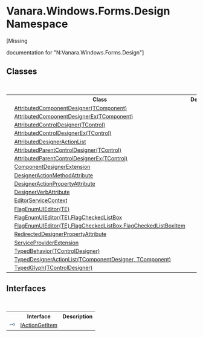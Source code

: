 # Vanara.Windows.Forms.Design Namespace
 

\[Missing <summary> documentation for "N:Vanara.Windows.Forms.Design"\]


## Classes
&nbsp;<table><tr><th></th><th>Class</th><th>Description</th></tr><tr><td>![Public class](media/pubclass.gif "Public class")</td><td><a href="fb96f0da-65c4-e97f-dd8b-56cfa157e3f4">AttributedComponentDesigner(TComponent)</a></td><td /></tr><tr><td>![Public class](media/pubclass.gif "Public class")</td><td><a href="91b29152-d2f3-3e9f-b020-a5052ce913a5">AttributedComponentDesignerEx(TComponent)</a></td><td /></tr><tr><td>![Public class](media/pubclass.gif "Public class")</td><td><a href="d547f969-a146-1ee2-1283-130d644d2ad7">AttributedControlDesigner(TControl)</a></td><td /></tr><tr><td>![Public class](media/pubclass.gif "Public class")</td><td><a href="ca5131da-0178-5def-558b-54e14b990818">AttributedControlDesignerEx(TControl)</a></td><td /></tr><tr><td>![Public class](media/pubclass.gif "Public class")</td><td><a href="aa763480-e0e1-034e-6eb3-2a3ad5bf65a9">AttributedDesignerActionList</a></td><td /></tr><tr><td>![Public class](media/pubclass.gif "Public class")</td><td><a href="3882a1c8-f3bf-e1e2-e666-b1dc768ad4e1">AttributedParentControlDesigner(TControl)</a></td><td /></tr><tr><td>![Public class](media/pubclass.gif "Public class")</td><td><a href="c219e1e0-5848-63a7-24c1-587c7d9c50cc">AttributedParentControlDesignerEx(TControl)</a></td><td /></tr><tr><td>![Public class](media/pubclass.gif "Public class")</td><td><a href="6211dc76-47ba-8406-4d11-89f3e1d12747">ComponentDesignerExtension</a></td><td /></tr><tr><td>![Public class](media/pubclass.gif "Public class")</td><td><a href="56054116-13de-3468-43fe-06cacd6d1a6a">DesignerActionMethodAttribute</a></td><td /></tr><tr><td>![Public class](media/pubclass.gif "Public class")</td><td><a href="f2f97ceb-70b8-97cf-6663-84b7d3342650">DesignerActionPropertyAttribute</a></td><td /></tr><tr><td>![Public class](media/pubclass.gif "Public class")</td><td><a href="91cf6727-5c5b-6c4a-dd57-04e6be8145b8">DesignerVerbAttribute</a></td><td /></tr><tr><td>![Public class](media/pubclass.gif "Public class")</td><td><a href="5add3d6d-f443-a8e8-86f6-654346b6a04a">EditorServiceContext</a></td><td /></tr><tr><td>![Public class](media/pubclass.gif "Public class")</td><td><a href="9c260323-9c97-6263-f5af-8e72a1582603">FlagEnumUIEditor(TE)</a></td><td /></tr><tr><td>![Public class](media/pubclass.gif "Public class")</td><td><a href="879ac561-8c1b-1cd3-8d12-92d09d484621">FlagEnumUIEditor(TE).FlagCheckedListBox</a></td><td /></tr><tr><td>![Public class](media/pubclass.gif "Public class")</td><td><a href="611a97a0-f4bd-ac23-d7c1-0b18bedde871">FlagEnumUIEditor(TE).FlagCheckedListBox.FlagCheckedListBoxItem</a></td><td /></tr><tr><td>![Public class](media/pubclass.gif "Public class")</td><td><a href="f6433fe2-093d-4801-e5a8-2d7b72a7a1e5">RedirectedDesignerPropertyAttribute</a></td><td /></tr><tr><td>![Public class](media/pubclass.gif "Public class")</td><td><a href="78cb4b76-72c9-3f9b-1065-1abda3cf0a98">ServiceProviderExtension</a></td><td /></tr><tr><td>![Public class](media/pubclass.gif "Public class")</td><td><a href="2da0fdd6-28aa-a22c-a568-446f14e10540">TypedBehavior(TControlDesigner)</a></td><td /></tr><tr><td>![Public class](media/pubclass.gif "Public class")</td><td><a href="8c317f6f-f124-d8fe-679a-822f802f6e79">TypedDesignerActionList(TComponentDesigner, TComponent)</a></td><td /></tr><tr><td>![Public class](media/pubclass.gif "Public class")</td><td><a href="ae86716a-a6df-2e52-8cde-601bc69c1b23">TypedGlyph(TControlDesigner)</a></td><td /></tr></table>

## Interfaces
&nbsp;<table><tr><th></th><th>Interface</th><th>Description</th></tr><tr><td>![Public interface](media/pubinterface.gif "Public interface")</td><td><a href="41941fd3-470d-c504-b24e-a216210e1d4d">IActionGetItem</a></td><td /></tr></table>&nbsp;
